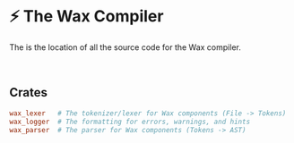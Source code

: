 # ⚡ The Wax Compiler

The is the location of all the source code for the Wax compiler.

<br>

## Crates

```toml
wax_lexer   # The tokenizer/lexer for Wax components (File -> Tokens)
wax_logger  # The formatting for errors, warnings, and hints
wax_parser  # The parser for Wax components (Tokens -> AST)
```